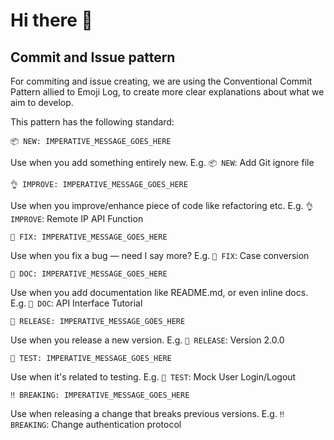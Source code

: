 # Hi there 👋

## Commit and Issue pattern

For commiting and issue creating, we are using the Conventional Commit Pattern allied to Emoji Log, to create more clear explanations about what we aim to develop.

This pattern has the following standard:

```📦 NEW: IMPERATIVE_MESSAGE_GOES_HERE```

Use when you add something entirely new. E.g. ```📦 NEW```: Add Git ignore file

```👌 IMPROVE: IMPERATIVE_MESSAGE_GOES_HERE```

Use when you improve/enhance piece of code like refactoring etc. E.g. ```👌 IMPROVE```: Remote IP API Function

```🐛 FIX: IMPERATIVE_MESSAGE_GOES_HERE```

Use when you fix a bug — need I say more? E.g. ```🐛 FIX```: Case conversion

```📖 DOC: IMPERATIVE_MESSAGE_GOES_HERE```

Use when you add documentation like README.md, or even inline docs. E.g. ```📖 DOC```: API Interface Tutorial

```🚀 RELEASE: IMPERATIVE_MESSAGE_GOES_HERE```

Use when you release a new version. E.g. ```🚀 RELEASE```: Version 2.0.0

```🤖 TEST: IMPERATIVE_MESSAGE_GOES_HERE```

Use when it's related to testing. E.g. ```🤖 TEST```: Mock User Login/Logout

```‼️ BREAKING: IMPERATIVE_MESSAGE_GOES_HERE```

Use when releasing a change that breaks previous versions. E.g. ```‼️ BREAKING```: Change authentication protocol



<!--

**Here are some ideas to get you started:**

🙋‍♀️ A short introduction - what is your organization all about?
🌈 Contribution guidelines - how can the community get involved?
👩‍💻 Useful resources - where can the community find your docs? Is there anything else the community should know?
🍿 Fun facts - what does your team eat for breakfast?
🧙 Remember, you can do mighty things with the power of [Markdown](https://docs.github.com/github/writing-on-github/getting-started-with-writing-and-formatting-on-github/basic-writing-and-formatting-syntax)
-->
